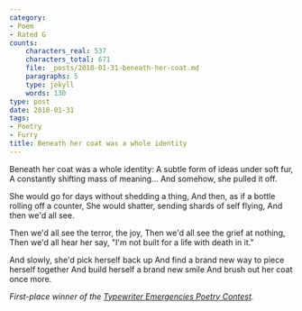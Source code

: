 ```yaml
---
category:
- Poem
- Rated G
counts:
    characters_real: 537
    characters_total: 671
    file: _posts/2018-01-31-beneath-her-coat.md
    paragraphs: 5
    type: jekyll
    words: 130
type: post
date: 2018-01-31
tags:
- Poetry
- Furry
title: Beneath her coat was a whole identity
---
```


<div class="verse">
Beneath her coat was a whole identity:
A subtle form of ideas under soft fur,
A constantly shifting mass of meaning...
And somehow, she pulled it off.

She would go for days without shedding a thing,
And then, as if a bottle rolling off a counter,
She would shatter, sending shards of self flying,
And then we'd all see.

Then we'd all see the terror, the joy,
Then we'd all see the grief at nothing,
Then we'd all hear her say,
"I'm not built for a life with death in it."

And slowly, she'd pick herself back up
And find a brand new way to piece herself together
And build herself a brand new smile
And brush out her coat once more.
</div>

*First-place winner of the [Typewriter Emergencies Poetry Contest](https://www.typewriteremergencies.com/single-post/2018/02/13/Beneath-her-coat-was-a-whole-identity---1st-Place-Winner).*
